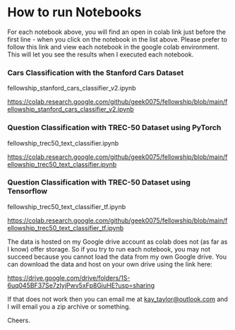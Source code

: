 # How to run Notebooks

For each notebook above, you will find an open in colab link just before the first line - when you click on the notebook in the list above. Please prefer to follow this link and view each notebook in the google colab environment. This will let you see the results when I executed each notebook.

### Cars Classification with the Stanford Cars Dataset
fellowship_stanford_cars_classifier_v2.ipynb

https://colab.research.google.com/github/geek0075/fellowship/blob/main/fellowship_stanford_cars_classifier_v2.ipynb

### Question Classification with TREC-50 Dataset using PyTorch
fellowship_trec50_text_classifier.ipynb

https://colab.research.google.com/github/geek0075/fellowship/blob/main/fellowship_trec50_text_classifier.ipynb

### Question Classification with TREC-50 Dataset using Tensorflow
fellowship_trec50_text_classifier_tf.ipynb

https://colab.research.google.com/github/geek0075/fellowship/blob/main/fellowship_trec50_text_classifier_tf.ipynb

The data is hosted on my Google drive account as colab does not (as far as I know) offer storage. So if you try to run each notebook, you may not succeed because you cannot load the data from my own Google drive. You can download the data and host on your own drive using the link here:

https://drive.google.com/drive/folders/1S-6uq045BF37Se7zIyjPwv5xFp8GiuHE?usp=sharing

If that does not work then you can email me at kay_taylor@outlook.com and I will email you a zip archive or something.

Cheers.


